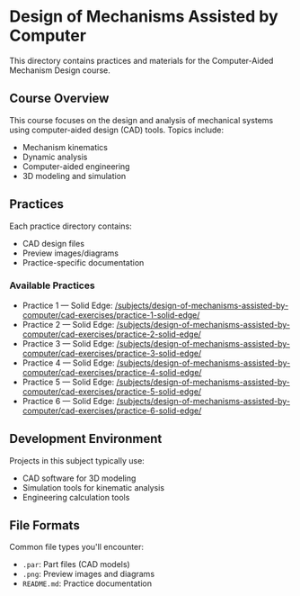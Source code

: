 # Design of Mechanisms Assisted by Computer

This directory contains practices and materials for the Computer-Aided Mechanism Design course.

## Course Overview

This course focuses on the design and analysis of mechanical systems using computer-aided design (CAD) tools. Topics include:

- Mechanism kinematics
- Dynamic analysis
- Computer-aided engineering
- 3D modeling and simulation

## Practices

Each practice directory contains:

- CAD design files
- Preview images/diagrams
- Practice-specific documentation

### Available Practices

- Practice 1 — Solid Edge: [/subjects/design-of-mechanisms-assisted-by-computer/cad-exercises/practice-1-solid-edge/](/subjects/design-of-mechanisms-assisted-by-computer/cad-exercises/practice-1-solid-edge/)
- Practice 2 — Solid Edge: [/subjects/design-of-mechanisms-assisted-by-computer/cad-exercises/practice-2-solid-edge/](/subjects/design-of-mechanisms-assisted-by-computer/cad-exercises/practice-2-solid-edge/)
- Practice 3 — Solid Edge: [/subjects/design-of-mechanisms-assisted-by-computer/cad-exercises/practice-3-solid-edge/](/subjects/design-of-mechanisms-assisted-by-computer/cad-exercises/practice-3-solid-edge/)
- Practice 4 — Solid Edge: [/subjects/design-of-mechanisms-assisted-by-computer/cad-exercises/practice-4-solid-edge/](/subjects/design-of-mechanisms-assisted-by-computer/cad-exercises/practice-4-solid-edge/)
- Practice 5 — Solid Edge: [/subjects/design-of-mechanisms-assisted-by-computer/cad-exercises/practice-5-solid-edge/](/subjects/design-of-mechanisms-assisted-by-computer/cad-exercises/practice-5-solid-edge/)
- Practice 6 — Solid Edge: [/subjects/design-of-mechanisms-assisted-by-computer/cad-exercises/practice-6-solid-edge/](/subjects/design-of-mechanisms-assisted-by-computer/cad-exercises/practice-6-solid-edge/)

## Development Environment

Projects in this subject typically use:

- CAD software for 3D modeling
- Simulation tools for kinematic analysis
- Engineering calculation tools

## File Formats

Common file types you'll encounter:

- `.par`: Part files (CAD models)
- `.png`: Preview images and diagrams
- `README.md`: Practice documentation
